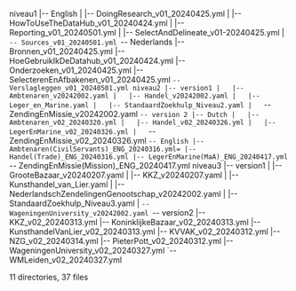 niveau1
|-- English
|   |-- DoingResearch_v01_20240425.yml
|   |-- HowToUseTheDataHub_v01_20240424.yml
|   |-- Reporting_v01_20240501.yml
|   |-- SelectAndDelineate_v01-20240425.yml
|   `-- Sources_v01_20240501.yml
`-- Nederlands
    |-- Bronnen_v01_20240425.yml
    |-- HoeGebruikIkDeDatahub_v01_20240424.yml
    |-- Onderzoeken_v01_20240425.yml
    |-- SelecterenEnAfbakenen_v01_20240425.yml
    `-- Verslagleggen_v01_20240501.yml
niveau2
|-- version1
|   |-- Ambtenaren_v20242002.yaml
|   |-- Handel_v20242002.yaml
|   |-- Leger_en_Marine.yaml
|   |-- StandaardZoekhulp_Niveau2.yaml
|   `-- ZendingEnMissie_v20242002.yaml
`-- version 2
    |-- Dutch
    |   |-- Ambtenaren_v02_20240320.yml
    |   |-- Handel_v02_20240326.yml
    |   |-- LegerEnMarine_v02_20240326.yml
    |   `-- ZendingEnMissie_v02_20240326.yml
    `-- English
        |-- Ambtenaren(CivilServants)_ENG_20240316.yml=
        |-- Handel(Trade)_ENG_20240316.yml
        |-- LegerEnMarine(MaA)_ENG_20240417.yml
        `-- ZendingEnMissie(Mission)_ENG_20240417.yml
niveau3
|-- version1
|   |-- GrooteBazaar_v20240207.yaml
|   |-- KKZ_v20240207.yaml
|   |-- Kunsthandel_van_Lier.yaml
|   |-- NederlandschZendelingenGenootschap_v20242002.yaml
|   |-- StandaardZoekhulp_Niveau3.yaml
|   `-- WageningenUniversity_v20242002.yaml
`-- version2
    |-- KKZ_v02_20240313.yml
    |-- KoninklijkeBazaar_v02_20240313.yml
    |-- KunsthandelVanLier_v02_20240313.yml
    |-- KVVAK_v02_20240312.yml
    |-- NZG_v02_20240314.yml
    |-- PieterPott_v02_20240312.yml
    |-- WageningenUniversity_v02_20240327.yml
    `-- WMLeiden_v02_20240327.yml

11 directories, 37 files

